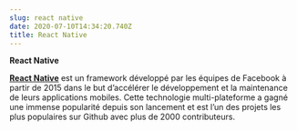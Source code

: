 ```yaml
---
slug: react native
date: 2020-07-10T14:34:20.740Z
title: React Native
---
```

**React Native**

**[React Native](https://blog.bam.tech/business-news/qu-est-ce-que-react-native?hsLang=fr)** est un framework développé par les équipes de Facebook à partir de 2015 dans le but d’accélérer le développement et la maintenance de leurs applications mobiles. Cette technologie multi-plateforme a gagné une immense popularité depuis son lancement et est l’un des projets les plus populaires sur Github avec plus de 2000 contributeurs.